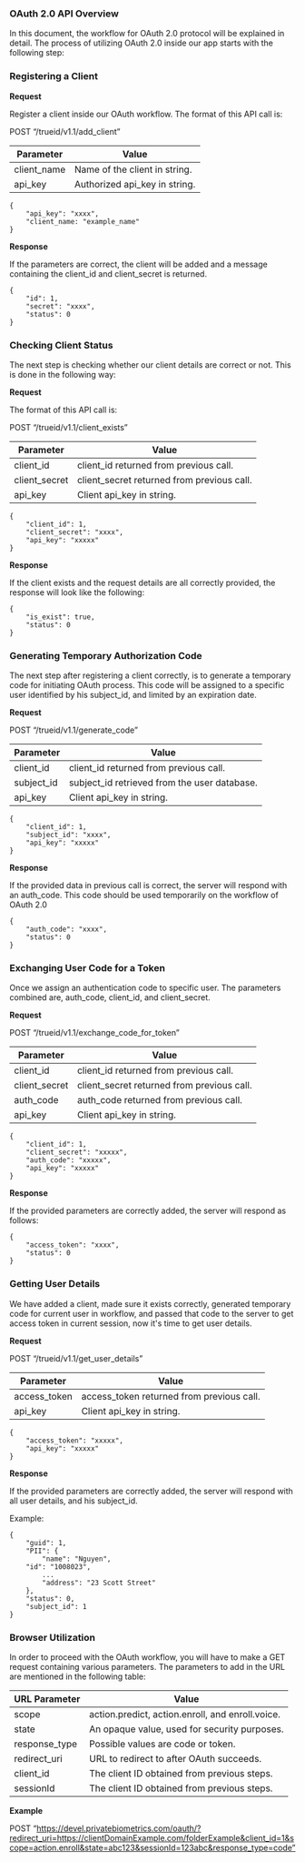### OAuth 2.0 API Overview

In this document, the workflow for OAuth 2.0 protocol will be explained in detail. The process of utilizing OAuth 2.0 inside our app starts with the following step:

### Registering a Client

**Request**

Register a client inside our OAuth workflow. The format of this API call is:  

POST “/trueid/v1.1/add_client”

|Parameter     |         Value| 
|-----|----|
|client_name           |         Name of the client in string.|
|api_key           |         Authorized api_key in string.|

```
{
    "api_key": "xxxx",
    "client_name: "example_name"
}
```
**Response**

If the parameters are correct, the client will be added and a message containing the client_id and client_secret is returned.

```
{
    "id": 1,
    "secret": "xxxx",
    "status": 0
}
```

### Checking Client Status

The next step is checking whether our client details are correct or not. This is done in the following way:

**Request**

The format of this API call is: 

POST “/trueid/v1.1/client_exists”

|Parameter      |            Value|
|----------|--------------| 
|client_id       |            client_id returned from previous call.|
|client_secret       |            client_secret returned from previous call.|
|api_key       |            Client api_key in string.|


```
{
    "client_id": 1,
    "client_secret": "xxxx",
    "api_key": "xxxxx"
}
```

**Response**

If the client exists and the request details are all correctly provided, the response will look like the following:

 
```
{
    "is_exist": true,
    "status": 0
}
```

### Generating Temporary Authorization Code 

The next step after registering a client correctly, is to generate a temporary code for initiating OAuth process. This code will be assigned to a specific user identified by his subject_id, and limited by an expiration date.

**Request**

POST “/trueid/v1.1/generate_code”

|Parameter      |            Value|
|----------|--------------| 
|client_id       |            client_id returned from previous call.|
|subject_id       |            subject_id retrieved from the user database.|
|api_key       |            Client api_key in string.|


```
{
    "client_id": 1,
    "subject_id": "xxxx",
    "api_key": "xxxxx"
}
```

**Response**

If the provided data in previous call is correct, the server will respond with an auth_code. This code should be used temporarily on the workflow of OAuth 2.0

```
{
    "auth_code": "xxxx",
    "status": 0
}
```

### Exchanging User Code for a Token

Once we assign an authentication code to specific user. The parameters combined are, auth_code, client_id, and client_secret. 


**Request**

POST “/trueid/v1.1/exchange_code_for_token”

|Parameter      |            Value|
|----------|--------------| 
|client_id       |            client_id returned from previous call.|
|client_secret       |            client_secret returned from previous call.|
|auth_code       |            auth_code returned from previous call.|
|api_key       |            Client api_key in string.|


```
{
    "client_id": 1,
    "client_secret": "xxxxx",
    "auth_code": "xxxxx",
    "api_key": "xxxxx"
}
```

**Response**

If the provided parameters are correctly added, the server will respond as follows:

```
{
    "access_token": "xxxx",
    "status": 0
}
```


### Getting User Details

We have added a client, made sure it exists correctly, generated temporary code for current user in workflow, and passed that code to the server to get access token in current session, now it's time to get user details.


**Request**

POST “/trueid/v1.1/get_user_details”

|Parameter      |            Value|
|----------|--------------| 
|access_token       |            access_token returned from previous call.|
|api_key       |            Client api_key in string.|


```
{
    "access_token": "xxxxx",
    "api_key": "xxxxx"
}
```

**Response**

If the provided parameters are correctly added, the server will respond with all user details, and his subject_id. 

Example:

```
{
    "guid": 1,
    "PII": {
        "name": "Nguyen",
	"id": "1008023",
        ...
        "address": "23 Scott Street"
    },
    "status": 0,
    "subject_id": 1
}
```
### Browser Utilization 

In order to proceed with the OAuth workflow, you will have to make a GET request containing various parameters. The parameters to add in the URL are mentioned in the following table:

|URL Parameter      |            Value|
|----------|--------------| 
|scope       |            action.predict, action.enroll, and enroll.voice.|
|state       |            An opaque value, used for security purposes. |
|response_type       |           Possible values are code or token.|
|redirect_uri       |       URL to redirect to after OAuth succeeds.|
|client_id       |       The client ID obtained from previous steps.|
|sessionId       |       The client ID obtained from previous steps.|


**Example**

POST “https://devel.privatebiometrics.com/oauth/?redirect_uri=https://clientDomainExample.com/folderExample&client_id=1&scope=action.enroll&state=abc123&sessionId=123abc&response_type=code”
